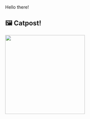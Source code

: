 Hello there!



## 🖼️ Catpost!

<sub>
    <img src="https://cdn2.thecatapi.com/images/665.png" height="256">
</sub>

